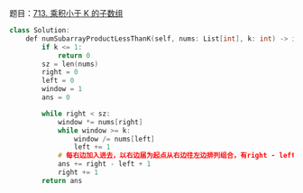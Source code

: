 题目：[713. 乘积小于 K 的子数组](https://leetcode.cn/problems/subarray-product-less-than-k/)

```c++
class Solution:
    def numSubarrayProductLessThanK(self, nums: List[int], k: int) -> int:
        if k <= 1:
            return 0
        sz = len(nums)
        right = 0
        left = 0
        window = 1
        ans = 0

        while right < sz:
            window *= nums[right]
            while window >= k:
                window /= nums[left]
                left += 1
            # 每右边加入进去，以右边届为起点从右边往左边排列组合，有right - left + 1种情况
            ans += right - left + 1
            right += 1
        return ans 
```

